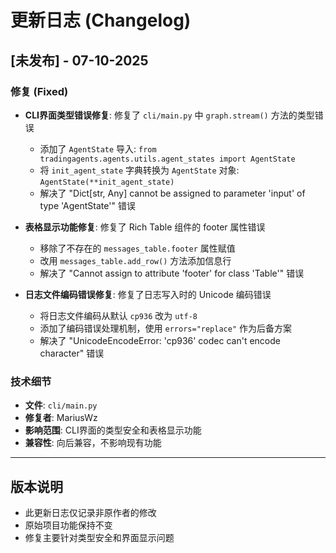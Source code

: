 # 更新日志 (Changelog)

## [未发布] - 07-10-2025

### 修复 (Fixed)
- **CLI界面类型错误修复**: 修复了 `cli/main.py` 中 `graph.stream()` 方法的类型错误
  - 添加了 `AgentState` 导入: `from tradingagents.agents.utils.agent_states import AgentState`
  - 将 `init_agent_state` 字典转换为 `AgentState` 对象: `AgentState(**init_agent_state)`
  - 解决了 "Dict[str, Any] cannot be assigned to parameter 'input' of type 'AgentState'" 错误

- **表格显示功能修复**: 修复了 Rich Table 组件的 footer 属性错误
  - 移除了不存在的 `messages_table.footer` 属性赋值
  - 改用 `messages_table.add_row()` 方法添加信息行
  - 解决了 "Cannot assign to attribute 'footer' for class 'Table'" 错误

- **日志文件编码错误修复**: 修复了日志写入时的 Unicode 编码错误
  - 将日志文件编码从默认 `cp936` 改为 `utf-8`
  - 添加了编码错误处理机制，使用 `errors="replace"` 作为后备方案
  - 解决了 "UnicodeEncodeError: 'cp936' codec can't encode character" 错误

### 技术细节
- **文件**: `cli/main.py`
- **修复者**: MariusWz
- **影响范围**: CLI界面的类型安全和表格显示功能
- **兼容性**: 向后兼容，不影响现有功能

---

## 版本说明
- 此更新日志仅记录非原作者的修改
- 原始项目功能保持不变
- 修复主要针对类型安全和界面显示问题 